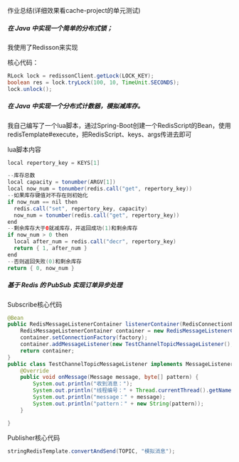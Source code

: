 作业总结(详细效果看cache-project的单元测试)

##### 在 Java 中实现一个简单的分布式锁；

我使用了Redisson来实现

核心代码：

```java
RLock lock = redissonClient.getLock(LOCK_KEY);
boolean res = lock.tryLock(100, 10, TimeUnit.SECONDS);
lock.unlock();
```

##### 在 Java 中实现一个分布式计数器，模拟减库存。

我自己编写了一个lua脚本，通过Spring-Boot创建一个RedisScript的Bean，使用redisTemplate#execute，把RedisScript、keys、args传进去即可

lua脚本内容

```java
local repertory_key = KEYS[1]

--库存总数
local capacity = tonumber(ARGV[1])
local now_num = tonumber(redis.call("get", repertory_key))
--如果库存键值对不存在则初始化
if now_num == nil then
  redis.call("set", repertory_key, capacity)
  now_num = tonumber(redis.call("get", repertory_key))
end
--剩余库存大于0就减库存，并返回成功(1)和剩余库存
if now_num > 0 then
  local after_num = redis.call("decr", repertory_key)
  return { 1, after_num }
end
--否则返回失败(0)和剩余库存
return { 0, now_num }
```

##### 基于 Redis 的 PubSub 实现订单异步处理

Subscribe核心代码

```java
@Bean
public RedisMessageListenerContainer listenerContainer(RedisConnectionFactory factory) {
    RedisMessageListenerContainer container = new RedisMessageListenerContainer();
    container.setConnectionFactory(factory);
    container.addMessageListener(new TestChannelTopicMessageListener(), new ChannelTopic("TEST"));
    return container;
}
public class TestChannelTopicMessageListener implements MessageListener {
    @Override
    public void onMessage(Message message, byte[] pattern) {
        System.out.println("收到消息：");
        System.out.println("线程编号：" + Thread.currentThread().getName());
        System.out.println("message：" + message);
        System.out.println("pattern：" + new String(pattern));
    }

}
```

Publisher核心代码

```java
stringRedisTemplate.convertAndSend(TOPIC, "模拟消息");
```

